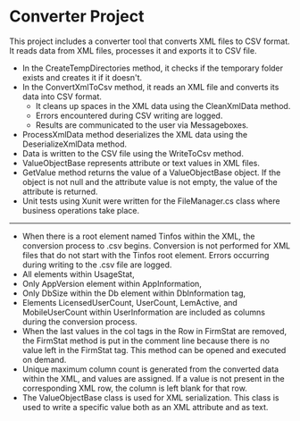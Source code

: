 # Converter Project

This project includes a converter tool that converts XML files to CSV format. It reads data from XML files, processes it and exports it to CSV file.

- In the CreateTempDirectories method, it checks if the temporary folder exists and creates it if it doesn't.
- In the ConvertXmlToCsv method, it reads an XML file and converts its data into CSV format.
  - It cleans up spaces in the XML data using the CleanXmlData method.
  - Errors encountered during CSV writing are logged.
  - Results are communicated to the user via Messageboxes.
- ProcessXmlData method deserializes the XML data using the DeserializeXmlData method.
- Data is written to the CSV file using the WriteToCsv method.
- ValueObjectBase represents attribute or text values in XML files.
- GetValue method returns the value of a ValueObjectBase object. If the object is not null and the attribute value is not empty, the value of the attribute is returned.
- Unit tests using Xunit were written for the FileManager.cs class where business operations take place.
---
- When there is a root element named Tinfos within the XML, the conversion process to .csv begins. Conversion is not performed for XML files that do not start with the Tinfos root element. Errors occurring during writing to the .csv file are logged.
- All elements within UsageStat,
- Only AppVersion element within AppInformation,
- Only DbSize within the Db element within DbInformation tag,
- Elements LicensedUserCount, UserCount, LemActive, and MobileUserCount within UserInformation are included as columns during the conversion process.
- When the last values in the col tags in the Row in FirmStat are removed, the FirmStat method is put in the comment line because there is no value left in the FirmStat tag. This method can be opened and executed on demand.
- Unique maximum column count is generated from the converted data within the XML, and values are assigned. If a value is not present in the corresponding XML row, the column is left blank for that row.
- The ValueObjectBase class is used for XML serialization. This class is used to write a specific value both as an XML attribute and as text.
